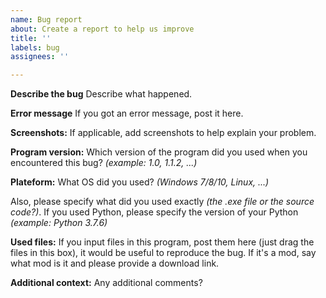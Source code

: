 ```yaml
---
name: Bug report
about: Create a report to help us improve
title: ''
labels: bug
assignees: ''

---
```


**Describe the bug**
Describe what happened.

**Error message**
If you got an error message, post it here.

**Screenshots:**
If applicable, add screenshots to help explain your problem.

**Program version:**
Which version of the program did you used when you encountered this bug? *(example: 1.0, 1.1.2, ...)*

**Plateform:**
What OS did you used? *(Windows 7/8/10, Linux, ...)*

Also, please specify what did you used exactly *(the .exe file or the source code?)*. If you used Python, please specify the version of your Python *(example: Python 3.7.6)*

**Used files:**
If you input files in this program, post them here (just drag the files in this box), it would be useful to reproduce the bug. 
If it's a mod, say what mod is it and please provide a download link.

**Additional context:**
Any additional comments?
